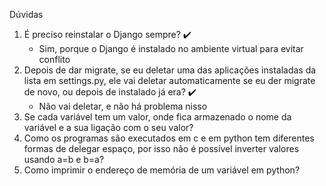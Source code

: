 Dúvidas

1. É preciso reinstalar o Django sempre? ✔️ 
   - Sim, porque o Django é instalado no ambiente virtual para evitar conflito
2. Depois de dar migrate, se eu deletar uma das aplicações instaladas da lista em settings.py, ele vai deletar automaticamente se eu der migrate de novo, ou depois de instalado já era? ✔️ 
   - Não vai deletar, e não há problema nisso
3. Se cada variável tem um valor, onde fica armazenado o nome da variável e a sua ligação com o seu valor?
4. Como os programas são executados em c e em python tem diferentes formas de delegar espaço, por isso não é possível inverter valores usando a=b e b=a?
5. Como imprimir o endereço de memória de um variável em python?